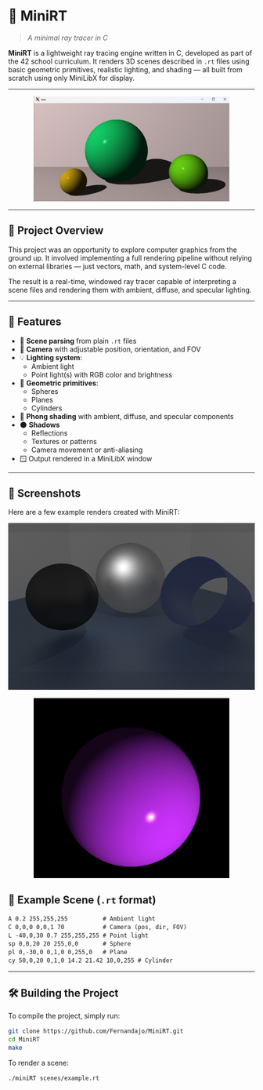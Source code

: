 # 🌟 MiniRT  
>_A minimal ray tracer in C_

**MiniRT** is a lightweight ray tracing engine written in C, developed as part of the 42 school curriculum. It renders 3D scenes described in `.rt` files using basic geometric primitives, realistic lighting, and shading — all built from scratch using only MiniLibX for display.

---
<p align="center">
  <img src="assets/Example1.jpeg" alt="Simple spheres and Plane Scene" width="400"/>
  </p>

---
## 📌 Project Overview

This project was an opportunity to explore computer graphics from the ground up. It involved implementing a full rendering pipeline without relying on external libraries — just vectors, math, and system-level C code.

The result is a real-time, windowed ray tracer capable of interpreting a scene files and rendering them with ambient, diffuse, and specular lighting.

---

## 🧠 Features

- 🧾 **Scene parsing** from plain `.rt` files
- 📸 **Camera** with adjustable position, orientation, and FOV
- 💡 **Lighting system**:
  - Ambient light
  - Point light(s) with RGB color and brightness
- 🔷 **Geometric primitives**:
  - Spheres
  - Planes
  - Cylinders
- 🎨 **Phong shading** with ambient, diffuse, and specular components
- 🌑 **Shadows**
  - Reflections
  - Textures or patterns
  - Camera movement or anti-aliasing
- 🪟 Output rendered in a MiniLibX window

---
## 📸 Screenshots

Here are a few example renders created with MiniRT:
<p align="center">
  <img src="assets/Example2.png" alt="Multiple spheres and cylinder Scene" width="600"/>
</p>

<p align="center">
  <img src="assets/Example3.jpeg" alt="Simple sphere, testing lights" width="400"/>
</p>



## 📂 Example Scene (`.rt` format)

```txt
A 0.2 255,255,255          # Ambient light
C 0,0,0 0,0,1 70           # Camera (pos, dir, FOV)
L -40,0,30 0.7 255,255,255 # Point light
sp 0,0,20 20 255,0,0       # Sphere
pl 0,-30,0 0,1,0 0,255,0   # Plane
cy 50,0,20 0,1,0 14.2 21.42 10,0,255 # Cylinder
```
---

## 🛠️ Building the Project

To compile the project, simply run:

```bash
git clone https://github.com/Fernandajo/MiniRT.git
cd MiniRT
make
```
To render a scene:

```bash
./miniRT scenes/example.rt
